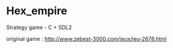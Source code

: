 Hex_empire
==========

Strategy game - C + SDL2

original game : http://www.zebest-3000.com/jeux/jeu-2678.html

